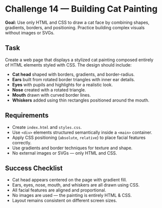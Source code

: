 # Challenge 14 — Building Cat Painting

**Goal:** Use only HTML and CSS to draw a cat face by combining shapes, gradients, borders, and positioning. Practice building complex visuals without images or SVGs.

## Task

Create a web page that displays a stylized cat painting composed entirely of HTML elements styled with CSS. The design should include:

* **Cat head** shaped with borders, gradients, and border-radius.
* **Ears** built from rotated border triangles with inner ear details.
* **Eyes** with pupils and highlights for a realistic look.
* **Nose** created with a rotated triangle.
* **Mouth** drawn with curved border lines.
* **Whiskers** added using thin rectangles positioned around the mouth.

## Requirements

* Create `index.html` and `styles.css`.
* Use `<div>` elements structured semantically inside a `<main>` container.
* Apply CSS positioning (`absolute`, `relative`) to place facial features correctly.
* Use gradients and border techniques for texture and shape.
* No external images or SVGs — only HTML and CSS.

## Success Checklist

* Cat head appears centered on the page with gradient fill.
* Ears, eyes, nose, mouth, and whiskers are all drawn using CSS.
* All facial features are aligned and proportional.
* No images are used — the painting is entirely HTML & CSS.
* Layout remains consistent on different screen sizes.
